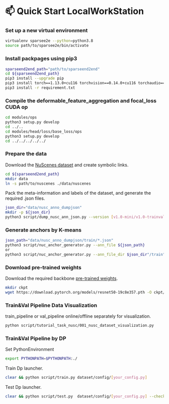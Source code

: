 
# 📫 Quick Start LocalWorkStation
### Set up a new virtual environment
```bash
virtualenv sparsee2e --python=python3.8
source path/to/sparsee2e/bin/activate
```

### Install packpages using pip3
```bash
sparseend2end_path="path/to/sparseend2end"
cd ${sparseend2end_path}
pip3 install --upgrade pip
pip3 install torch==1.13.0+cu116 torchvision==0.14.0+cu116 torchaudio==0.13.0 --extra-index-url https://download.pytorch.org/whl/cu116
pip3 install -r requirement.txt
```

### Compile the deformable_feature_aggregation and  focal_loss CUDA op
```bash
cd modules/ops
python3 setup.py develop
cd ../..
cd modules/head/loss/base_loss/ops
python3 setup.py develop
cd ../../../../../
```

### Prepare the data
Download the [NuScenes dataset](https://www.nuscenes.org/nuscenes#download) and create symbolic links.
```bash
cd ${sparseend2end_path}
mkdir data
ln -s path/to/nuscenes ./data/nuscenes
```

Pack the meta-information and labels of the dataset, and generate the required .json files.
```bash
json_dir="data/nusc_anno_dumpjson"
mkdir -p ${json_dir}
python3 script/dump_nusc_ann_json.py --version [v1.0-mini/v1.0-trainval]
```

### Generate anchors by K-means
```bash
json_path="data/nusc_anno_dumpjson/train/*.json"
python3 script/nuc_anchor_generator.py --ann_file ${json_path}
or
python3 script/nuc_anchor_generator.py --ann_file_dir $json_dir"/train"
```

### Download pre-trained weights
Download the required backbone [pre-trained weights](https://download.pytorch.org/models/resnet50-19c8e357.pth).
```bash
mkdir ckpt
wget https://download.pytorch.org/models/resnet50-19c8e357.pth -O ckpt/resnet50-19c8e357.pth
```

### Train&Val Pipeline Data Visualization
train_pipeline or val_pipeline online/offline separately for visualization.
```bash
python script/tutorial_task_nusc/001_nusc_dataset_visualization.py
```


### Train&Val Pipeline by DP
Set PythonEnvironment
```bash
export PYTHONPATH=$PYTHONPATH:./
```

Train Dp launcher.
```bash
clear && python script/train.py dataset/config/[your_config.py]
```

Test Dp launcher.
```bash
clear && python script/test.py  dataset/config/[your_config.py] --checkpoint path/to/checkpoint
```